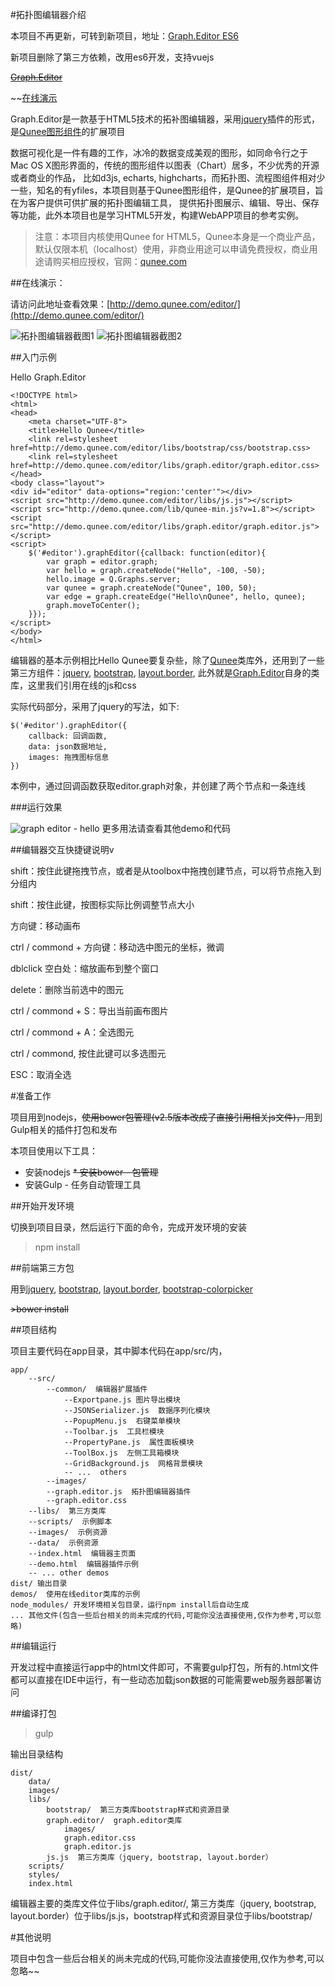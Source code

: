 #拓扑图编辑器介绍

本项目不再更新，可转到新项目，地址：[Graph.Editor ES6](https://github.com/qunee/graph.editor_vue)

新项目删除了第三方依赖，改用es6开发，支持vuejs

~~[Graph.Editor](https://github.com/samsha/graph.editor)~~

~~[在线演示](http://demo.qunee.com/editor/)

Graph.Editor是一款基于HTML5技术的拓补图编辑器，采用[jquery](http://jquery.com)插件的形式，是[Qunee图形组件](http://qunee.com)的扩展项目

数据可视化是一件有趣的工作，冰冷的数据变成美观的图形，如同命令行之于Mac OS X图形界面的，传统的图形组件以图表（Chart）居多，不少优秀的开源或者商业的作品，
比如d3js, echarts, highcharts，而拓扑图、流程图组件相对少一些，知名的有yfiles，本项目则基于Qunee图形组件，是Qunee的扩展项目，旨在为客户提供可供扩展的拓扑图编辑工具，
提供拓扑图展示、编辑、导出、保存等功能，此外本项目也是学习HTML5开发，构建WebAPP项目的参考实例。

>注意：本项目内核使用Qunee for HTML5，Qunee本身是一个商业产品，默认仅限本机（localhost）使用，非商业用途可以申请免费授权，商业用途请购买相应授权，官网：[qunee.com](http://qunee.com/)

##在线演示：

请访问此地址查看效果：[http://demo.qunee.com/editor/](http://demo.qunee.com/editor/)

![拓扑图编辑器截图1](screenshot/V2.5.png)
![拓扑图编辑器截图2](screenshot/layout_demo.png)

##入门示例

Hello Graph.Editor
```
<!DOCTYPE html>
<html>
<head>
    <meta charset="UTF-8">
    <title>Hello Qunee</title>
    <link rel=stylesheet href=http://demo.qunee.com/editor/libs/bootstrap/css/bootstrap.css>
    <link rel=stylesheet href=http://demo.qunee.com/editor/libs/graph.editor/graph.editor.css>
</head>
<body class="layout">
<div id="editor" data-options="region:'center'"></div>
<script src="http://demo.qunee.com/editor/libs/js.js"></script>
<script src="http://demo.qunee.com/lib/qunee-min.js?v=1.8"></script>
<script src="http://demo.qunee.com/editor/libs/graph.editor/graph.editor.js"></script>
<script>
    $('#editor').graphEditor({callback: function(editor){
        var graph = editor.graph;
        var hello = graph.createNode("Hello", -100, -50);
        hello.image = Q.Graphs.server;
        var qunee = graph.createNode("Qunee", 100, 50);
        var edge = graph.createEdge("Hello\nQunee", hello, qunee);
        graph.moveToCenter();
    }});
</script>
</body>
</html>
```
编辑器的基本示例相比Hello Qunee要复杂些，除了[Qunee](http://qunee.com)类库外，还用到了一些第三方组件：[jquery](http://jquery.com), [bootstrap](http://getbootstrap.com), [layout.border](https://github.com/samsha/layout.border),
此外就是[Graph.Editor](https://github.com/samsha/graph.editor)自身的类库，这里我们引用在线的js和css

实际代码部分，采用了jquery的写法，如下:

```
$('#editor').graphEditor({
    callback: 回调函数,
    data: json数据地址,
    images: 拖拽图标信息
})
```
本例中，通过回调函数获取editor.graph对象，并创建了两个节点和一条连线

###运行效果

![graph editor - hello](screenshot/hello_v2.5.png)
更多用法请查看其他demo和代码

##编辑器交互快捷键说明v

shift：按住此键拖拽节点，或者是从toolbox中拖拽创建节点，可以将节点拖入到分组内

shift：按住此键，按图标实际比例调整节点大小

方向键：移动画布

ctrl / commond + 方向键：移动选中图元的坐标，微调

dblclick 空白处：缩放画布到整个窗口

delete：删除当前选中的图元

ctrl / commond + S：导出当前画布图片

ctrl / commond + A：全选图元

ctrl / commond, 按住此键可以多选图元

ESC：取消全选

#准备工作

项目用到nodejs，~~使用bower包管理(v2.5版本改成了直接引用相关js文件)，~~用到Gulp相关的插件打包和发布

本项目使用以下工具：

* 安装nodejs
~~* 安装bower - 包管理~~
* 安装Gulp - 任务自动管理工具

##开始开发环境

切换到项目目录，然后运行下面的命令，完成开发环境的安装

>npm install

##前端第三方包

用到[jquery](http://jquery.com), [bootstrap](http://getbootstrap.com), [layout.border](https://github.com/samsha/layout.border), [bootstrap-colorpicker](https://github.com/mjolnic/bootstrap-colorpicker)

~~>bower install~~

##项目结构

项目主要代码在app目录，其中脚本代码在app/src/内，
```
app/
    --src/
        --common/  编辑器扩展插件
            --Exportpane.js 图片导出模块
            --JSONSerializer.js  数据序列化模块
            --PopupMenu.js  右键菜单模块
            --Toolbar.js  工具栏模块
            --PropertyPane.js  属性面板模块
            --ToolBox.js  左侧工具箱模块
            --GridBackground.js  网格背景模块
            -- ...  others
        --images/
        --graph.editor.js  拓扑图编辑器插件
        --graph.editor.css
    --libs/  第三方类库
    --scripts/  示例脚本
    --images/  示例资源
    --data/  示例资源
    --index.html  编辑器主页面
    --demo.html  编辑器插件示例
    -- ... other demos
dist/ 输出目录
demos/  使用在线editor类库的示例
node_modules/ 开发环境相关包目录，运行npm install后自动生成
... 其他文件(包含一些后台相关的尚未完成的代码,可能你没法直接使用,仅作为参考,可以忽略)
```

##编辑运行

开发过程中直接运行app中的html文件即可，不需要gulp打包，所有的.html文件都可以直接在IDE中运行，有一些动态加载json数据的可能需要web服务器部署访问

##编译打包

>gulp

输出目录结构
```
dist/
    data/
    images/
    libs/
        bootstrap/  第三方类库bootstrap样式和资源目录
        graph.editor/  graph.editor类库
            images/
            graph.editor.css
            graph.editor.js
        js.js  第三方类库（jquery, bootstrap, layout.border）
    scripts/
    styles/
    index.html
```
编辑器主要的类库文件位于libs/graph.editor/, 第三方类库（jquery, bootstrap, layout.border）位于libs/js.js，bootstrap样式和资源目录位于libs/bootstrap/

#其他说明

项目中包含一些后台相关的尚未完成的代码,可能你没法直接使用,仅作为参考,可以忽略~~